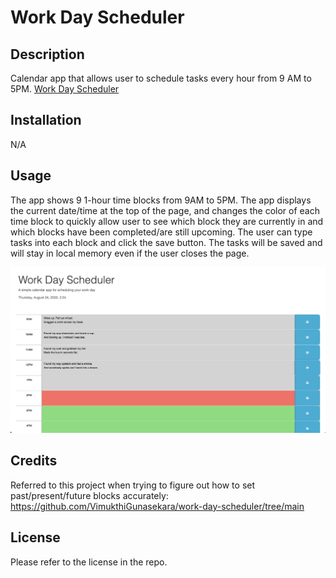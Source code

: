 # Work Day Scheduler

## Description

Calendar app that allows user to schedule tasks every hour from 9 AM to 5PM. 
[Work Day Scheduler](https://tommy-henderson.github.io/workday-scheduler/)

## Installation

N/A

## Usage

The app shows 9 1-hour time blocks from 9AM to 5PM. The app displays the current date/time at the top of the page, and changes the color of each time block to quickly allow user to see which block they are currently in and which blocks have been completed/are still upcoming. The user can type tasks into each block and click the save button. The tasks will be saved and will stay in local memory even if the user closes the page. 

![Planner in Use](<Assets/Screenshot 2023-08-24 at 2.26.17 PM.png>)


## Credits

Referred to this project when trying to figure out how to set past/present/future blocks accurately:
https://github.com/VimukthiGunasekara/work-day-scheduler/tree/main

## License

Please refer to the license in the repo. 